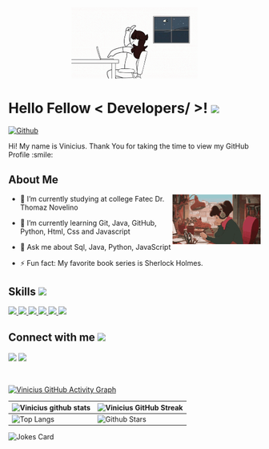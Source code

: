 <p align="center">
    <img width="50%" src="https://github.com/viivi02/viivi02/blob/6d18af2c3cdeb3b4f4db24f3985eedcbd43ca95c/Working%20Computer%20GIF%20-%20Working%20Work%20Computer%20-%20Discover%20%26%20Share%20GIFs.gif">
</p>

<h1> Hello Fellow < Developers/ >! <img src = "https://raw.githubusercontent.com/MartinHeinz/MartinHeinz/master/wave.gif" width = 30px> </h1>
<p align='center'>
</p>



[![Github](https://img.shields.io/github/followers/viivi02?label=Follow&style=social)](https://github.com/viivi02)

<div size='20px'> Hi! My name is Vinicius. Thank You for taking the time to view my GitHub Profile :smile: 
</div>

<h2> About Me </h2>

<img width="35%" height = "20%" align="right" alt="Github" src="https://github.com/viivi02/viivi02/blob/ad3bfd7c420c86f09ea21121a15e58c9190013b5/Student%20Studying%20GIF%20-%20Student%20Studying%20Anime%20-%20Discover%20%26%20Share%20GIFs.gif" />

- 🔭 I’m currently studying at college Fatec Dr. Thomaz Novelino
  
- 🌱 I’m currently learning Git, Java, GitHub, Python, Html, Css and Javascript
  
- 💬 Ask me about Sql, Java, Python, JavaScript
  
- ⚡ Fun fact: My favorite book series is Sherlock Holmes.

<h2> Skills <img src = "https://media2.giphy.com/media/QssGEmpkyEOhBCb7e1/giphy.gif?cid=ecf05e47a0n3gi1bfqntqmob8g9aid1oyj2wr3ds3mg700bl&rid=giphy.gif" width = 32px> </h2>
<a href= https://github.com/Aditya664?tab=repositories&q=&type=&language=python&sort= > <img width ='32px' src ='https://raw.githubusercontent.com/rahulbanerjee26/githubAboutMeGenerator/main/icons/python.svg'> </a>
<a href= https://github.com/Aditya664?tab=repositories&q=&type=&language=javascript&sort= > <img width ='32px' src ='https://raw.githubusercontent.com/rahulbanerjee26/githubAboutMeGenerator/main/icons/javascript.svg'> </a>
<a href= https://github.com/Aditya664?tab=repositories&q=&type=&language=sqlite&sort= > <img width ='32px' src ='https://raw.githubusercontent.com/rahulbanerjee26/githubAboutMeGenerator/main/icons/sqlite.svg'> </a>
<a href= https://github.com/Aditya664?tab=repositories&q=&type=&language=css&sort= > <img width ='32px' src ='https://raw.githubusercontent.com/rahulbanerjee26/githubAboutMeGenerator/main/icons/css.svg'> </a>
<a href= https://github.com/Aditya664?tab=repositories&q=&type=&language=html&sort= > <img width ='32px' src ='https://raw.githubusercontent.com/rahulbanerjee26/githubAboutMeGenerator/main/icons/html.svg'> </a>
<a href= https://github.com/Aditya664?tab=repositories&q=&type=&language=android&sort= > <img width ='32px' src ='https://raw.githubusercontent.com/rahulbanerjee26/githubAboutMeGenerator/main/icons/android.svg'> </a>


<h2> Connect with me <img src='https://raw.githubusercontent.com/ShahriarShafin/ShahriarShafin/main/Assets/handshake.gif' width="100px"> </h2>
<a href = 'https://www.linkedin.com/in/vinicius-lemes-7a9a5822b'> <img width = '32px' align= 'center' src="https://raw.githubusercontent.com/rahulbanerjee26/githubAboutMeGenerator/main/icons/linked-in-alt.svg"/></a> 
<a href = 'https://instagram.com/bleh_vivi?igshid=NzZlODBkYWE4Ng=='> <img width = '32px' align= 'center' src="https://raw.githubusercontent.com/rahulbanerjee26/githubAboutMeGenerator/main/icons/instagram.svg"/></a> 
<br>
<br>
  <br>
  
[![Vinicius GitHub Activity Graph](https://activity-graph.herokuapp.com/graph?username=viivi02&theme=tokyonight)](https://git.io/praveenscience)

| ![Vinicius github stats](https://github-readme-stats.vercel.app/api?username=viivi02&show_icons=true&theme=tokyonight) | ![Vinicius GitHub Streak](https://github-readme-streak-stats.herokuapp.com?user=viivi02&theme=tokyonight&hide_border=true&date_format=M%20j%5B%2C%20Y%5D&mode=weekly&background=45%2C1EA5BA%2C051462)|
| --- | --- |
| ![Top Langs](https://github-readme-stats.vercel.app/api/top-langs/?username=viivi02&theme=tokyonight) | ![Github Stars](https://github-readme-stats.vercel.app/api?username=viivi02&show_icons=true&locale=en&count_private=true&hide_rank=true&custom_title=My%20GitHub%20Stats&disable_animations=true&theme=tokyonight) |

![Jokes Card](https://readme-jokes.vercel.app/api?theme=tokyonight)


<br>
